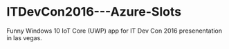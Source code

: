 # ITDevCon2016---Azure-Slots
Funny Windows 10 IoT Core (UWP) app for IT Dev Con 2016 presenentation in las vegas.


